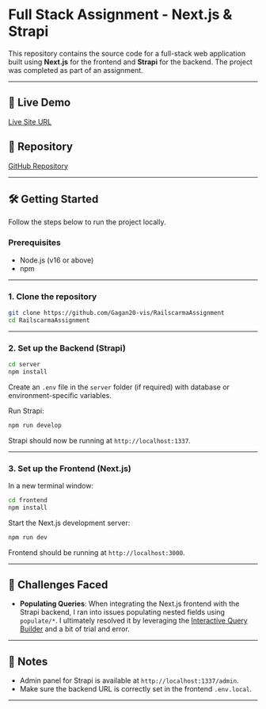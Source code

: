 # Full Stack Assignment - Next.js & Strapi

This repository contains the source code for a full-stack web application built using **Next.js** for the frontend and **Strapi** for the backend. The project was completed as part of an assignment.

---

## 🔗 Live Demo

[Live Site URL](https://railscarma-assignment.vercel.app/)

## 📂 Repository

[GitHub Repository](https://github.com/Gagan20-vis/RailscarmaAssignment.git)

---

## 🛠️ Getting Started

Follow the steps below to run the project locally.

### Prerequisites

* Node.js (v16 or above)
* npm

---

### 1. Clone the repository

```bash
git clone https://github.com/Gagan20-vis/RailscarmaAssignment
cd RailscarmaAssignment
```

---

### 2. Set up the Backend (Strapi)

```bash
cd server
npm install
```

Create an `.env` file in the `server` folder (if required) with database or environment-specific variables.

Run Strapi:

```bash
npm run develop
```

Strapi should now be running at `http://localhost:1337`.

---

### 3. Set up the Frontend (Next.js)

In a new terminal window:

```bash
cd frontend
npm install
```

Start the Next.js development server:

```bash
npm run dev
```

Frontend should be running at `http://localhost:3000`.

---

## 🚧 Challenges Faced

* **Populating Queries**: When integrating the Next.js frontend with the Strapi backend, I ran into issues populating nested fields using `populate/*`. I ultimately resolved it by leveraging the [Interactive Query Builder](https://docs.strapi.io/cms/api/rest/interactive-query-builder) and a bit of trial and error.



---

## 📌 Notes

* Admin panel for Strapi is available at `http://localhost:1337/admin`.
* Make sure the backend URL is correctly set in the frontend `.env.local`.

---
